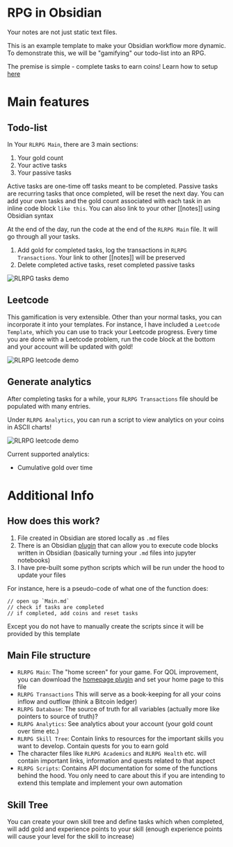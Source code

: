 # RPG in Obsidian
Your notes are not just static text files.

This is an example template to make your Obsidian workflow more dynamic. To demonstrate this, we will be "gamifying" our todo-list into an RPG.

The premise is simple - complete tasks to earn coins! Learn how to setup [here](https://github.com/JCSnap/obsidian-rpg/blob/main/RLRPG/RLRPG%20Setup.md)

# Main features
## Todo-list
In Your `RLRPG Main`, there are 3 main sections:
1. Your gold count
2. Your active tasks
3. Your passive tasks

Active tasks are one-time off tasks meant to be completed. Passive tasks are recurring tasks that once completed, will be reset the next day. You can add your own tasks and the gold count associated with each task in an inline code block `like this`. You can also link to your other [[notes]] using Obsidian syntax

At the end of the day, run the code at the end of the `RLRPG Main` file. It will go through all your tasks.
1. Add gold for completed tasks, log the transactions in `RLRPG Transactions`. Your link to other [[notes]] will be preserved
2. Delete completed active tasks, reset completed passive tasks

![RLRPG tasks demo](https://github.com/JCSnap/obsidian-rpg/blob/main/assets/RLRPG-tasks.gif)

## Leetcode
This gamification is very extensible. Other than your normal tasks, you can incorporate it into your templates. For instance, I have included a `Leetcode Template`, which you can use to track your Leetcode progress. Every time you are done with a Leetcode problem, run the code block at the bottom and your account will be updated with gold!

![RLRPG leetcode demo](https://github.com/JCSnap/obsidian-rpg/blob/main/assets/RLRPG-leetcode.gif)

## Generate analytics
After completing tasks for a while, your `RLRPG Transactions` file should be populated with many entries.

Under `RLRPG Analytics`, you can run a script to view analytics on your coins in ASCII charts!

![RLRPG leetcode demo](https://github.com/JCSnap/obsidian-rpg/blob/main/assets/RLRPG-analytics.gif)

Current supported analytics:
- Cumulative gold over time

# Additional Info
## How does this work?
1. File created in Obsidian are stored locally as `.md` files
2. There is an Obsidian [plugin](https://github.com/twibiral/obsidian-execute-code) that can allow you to execute code blocks written in Obsidian (basically turning your `.md` files into jupyter notebooks)
3. I have pre-built some python scripts which will be run under the hood to update your files

For instance, here is a pseudo-code of what one of the function does:
```
// open up `Main.md`
// check if tasks are completed
// if completed, add coins and reset tasks
```

Except you do not have to manually create the scripts since it will be provided by this template

## Main File structure
- `RLRPG Main`: The "home screen" for your game. For QOL improvement, you can download the [homepage plugin](https://github.com/mirnovov/obsidian-homepage) and set your home page to this file
- `RLRPG Transactions` This will serve as a book-keeping for all your coins inflow and outflow (think a Bitcoin ledger)
- `RLRPG Database`: The source of truth for all variables (actually more like pointers to source of truth)?
- `RLRPG Analytics`: See analytics about your account (your gold count over time etc.)
- `RLRPG Skill Tree`: Contain links to resources for the important skills you want to develop. Contain quests for you to earn gold
- The character files like `RLRPG Academics` and `RLRPG Health` etc. will contain important links, information and quests related to that aspect
- `RLRPG Scripts`: Contains API documentation for some of the functions behind the hood. You only need to care about this if you are intending to extend this template and implement your own automation

## Skill Tree
You can create your own skill tree and define tasks which when completed, will add gold and experience points to your skill (enough experience points will cause your level for the skill to increase)